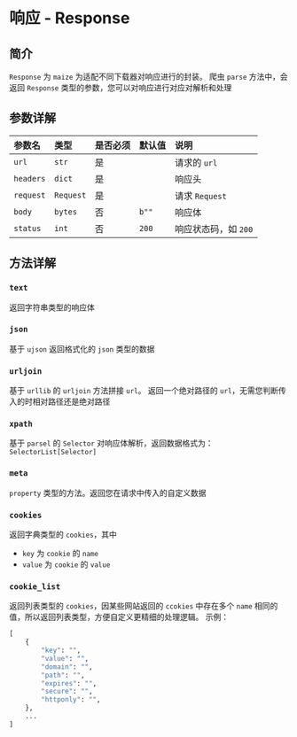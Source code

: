 # 响应 - Response

## 简介

`Response` 为 `maize` 为适配不同下载器对响应进行的封装。
爬虫 `parse` 方法中，会返回 `Response` 类型的参数，您可以对响应进行对应对解析和处理

## 参数详解

| 参数名       | 类型        | 是否必须 | 默认值   | 说明            |
|:----------|:----------|:-----|:------|:--------------|
| `url`     | `str`     | 是    |       | 请求的 `url`     |
| `headers` | `dict`    | 是    |       | 响应头           |
| `request` | `Request` | 是    |       | 请求 `Request`  |
| `body`    | `bytes`   | 否    | `b""` | 响应体           |
| `status`  | `int`     | 否    | `200` | 响应状态码，如 `200` |

## 方法详解

### `text`

返回字符串类型的响应体

### `json`

基于 `ujson` 返回格式化的 `json` 类型的数据

### `urljoin`

基于 `urllib` 的 `urljoin` 方法拼接 `url`。
返回一个绝对路径的 `url`，无需您判断传入的时相对路径还是绝对路径

### `xpath`

基于 `parsel` 的 `Selector` 对响应体解析，返回数据格式为：`SelectorList[Selector]`

### `meta`

`property` 类型的方法。返回您在请求中传入的自定义数据

### `cookies`

返回字典类型的 `cookies`，其中

- `key` 为 `cookie` 的 `name`
- `value` 为 `cookie` 的 `value`

### `cookie_list`

返回列表类型的 `cookies`，因某些网站返回的 `ccokies` 中存在多个 `name` 相同的值，所以返回列表类型，方便自定义更精细的处理逻辑。
示例：

```python
[
    {
        "key": "",
        "value": "",
        "domain": "",
        "path": "",
        "expires": "",
        "secure": "",
        "httponly": "",
    },
    ...
]
```
